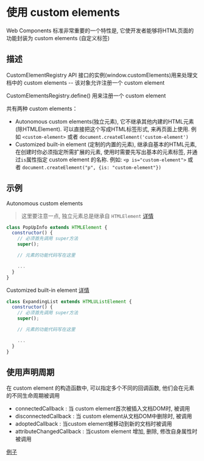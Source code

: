 
# 使用 custom elements

Web Components 标准非常重要的一个特性是, 它使开发者能够将HTML页面的功能封装为 custom elements (自定义标签)

## 描述

CustomElementRegistry API 接口的实例(window.customElements)用来处理文档中的 custom elements -- 该对象允许注册一个 custom element

CustomElementsRegistry.define() 用来注册一个 custom element

共有两种 custom elements：

+ Autonomous custom elements(独立元素), 它不继承其他内建的HTML元素(除HTMLElement). 可以直接把这个写成HTML标签形式, 来再页面上使用. 例如 `<custom-element>` 或者 `document.createElement('custom-element')`
+ Customized built-in element (定制的内置的元素), 继承自基本的HTML元素, 在创建时你必须指定所需扩展的元素, 使用时需要先写出基本的元素标签, 并通过`is`属性指定 custom element 的名称. 例如: `<p is="custom-element">` 或者 `document.createElement("p", {is: "custom-element"})`

## 示例

Autonomous custom elements
> 这里要注意一点, 独立元素总是继承自 `HTMLElement`
[详情](https://github.com/mdn/web-components-examples/blob/master/popup-info-box-web-component/main.js)
```js
class PopUpInfo extends HTMLElement {
  constructor() {
    // 必须首先调用 super方法
    super();

    // 元素的功能代码写在这里

    ...
  }
}
```

Customized built-in element
[详情](https://github.com/mdn/web-components-examples/tree/master/expanding-list-web-component)
```js
class ExpandingList extends HTMLUListElement {
  constructor() {
    // 必须首先调用 super方法
    super();

    // 元素的功能代码写在这里

    ...
  }
}
```

## 使用声明周期

在 custom element 的构造函数中, 可以指定多个不同的回调函数, 他们会在元素的不同生命周期被调用

+ connectedCallback : 当 custom element首次被插入文档DOM时, 被调用
+ disconnectedCallback : 当 custom element从文档DOM中删除时, 被调用
+ adoptedCallback : 当custom element被移动到新的文档时被调用
+ attributeChangedCallback : 当custom element 增加, 删除, 修改自身属性时被调用

[例子](https://github.com/mdn/web-components-examples/tree/master/life-cycle-callbacks)
